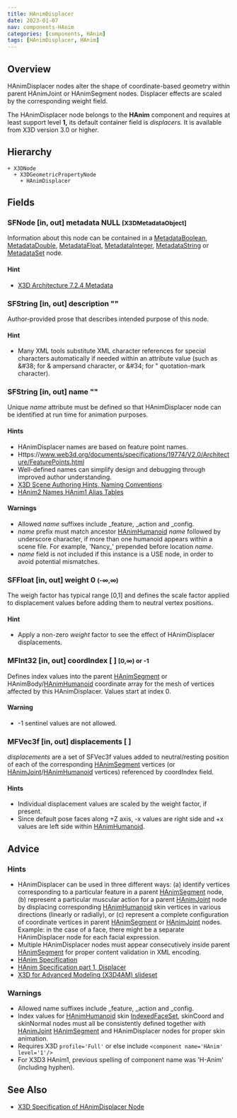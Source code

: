 ```yaml
---
title: HAnimDisplacer
date: 2023-01-07
nav: components-HAnim
categories: [components, HAnim]
tags: [HAnimDisplacer, HAnim]
---
```

<style>
.post h3 {
  word-spacing: 0.2em;
}
</style>

## Overview

HAnimDisplacer nodes alter the shape of coordinate-based geometry within parent HAnimJoint or HAnimSegment nodes. Displacer effects are scaled by the corresponding weight field.

The HAnimDisplacer node belongs to the **HAnim** component and requires at least support level **1,** its default container field is *displacers.* It is available from X3D version 3.0 or higher.

## Hierarchy

```
+ X3DNode
  + X3DGeometricPropertyNode
    + HAnimDisplacer
```

## Fields

### SFNode [in, out] **metadata** NULL <small>[X3DMetadataObject]</small>

Information about this node can be contained in a [MetadataBoolean](/x_ite/components/core/metadataboolean/), [MetadataDouble](/x_ite/components/core/metadatadouble/), [MetadataFloat](/x_ite/components/core/metadatafloat/), [MetadataInteger](/x_ite/components/core/metadatainteger/), [MetadataString](/x_ite/components/core/metadatastring/) or [MetadataSet](/x_ite/components/core/metadataset/) node.

#### Hint

- [X3D Architecture 7.2.4 Metadata](https://www.web3d.org/specifications/X3Dv4/ISO-IEC19775-1v4-IS/Part01/components/core.html#Metadata)

### SFString [in, out] **description** ""

Author-provided prose that describes intended purpose of this node.

#### Hint

- Many XML tools substitute XML character references for special characters automatically if needed within an attribute value (such as &amp;#38; for &amp; ampersand character, or &amp;#34; for " quotation-mark character).

### SFString [in, out] **name** ""

Unique *name* attribute must be defined so that HAnimDisplacer node can be identified at run time for animation purposes.

#### Hints

- HAnimDisplacer names are based on feature point names.
- Https://www.web3d.org/documents/specifications/19774/V2.0/Architecture/FeaturePoints.html
- Well-defined names can simplify design and debugging through improved author understanding.
- [X3D Scene Authoring Hints, Naming Conventions](https://www.web3d.org/x3d/content/examples/X3dSceneAuthoringHints.html#NamingConventions)
- [HAnim2 Names HAnim1 Alias Tables](https://www.web3d.org/x3d/content/examples/HumanoidAnimation/HAnim2NameHAnim1AliasTables.txt)

#### Warnings

- Allowed *name* suffixes include _feature, _action and _config.
- *name* prefix must match ancestor [HAnimHumanoid](/x_ite/components/hanim/hanimhumanoid/) *name* followed by underscore character, if more than one humanoid appears within a scene file. For example, 'Nancy_' prepended before location *name*.
- *name* field is not included if this instance is a USE node, in order to avoid potential mismatches.

### SFFloat [in, out] **weight** 0 <small>(-∞,∞)</small>

The weigh factor has typical range [0,1] and defines the scale factor applied to displacement values before adding them to neutral vertex positions.

#### Hint

- Apply a non-zero *weight* factor to see the effect of HAnimDisplacer displacements.

### MFInt32 [in, out] **coordIndex** [ ] <small>[0,∞) or -1</small>

Defines index values into the parent [HAnimSegment](/x_ite/components/hanim/hanimsegment/) or HAnimBody/[HAnimHumanoid](/x_ite/components/hanim/hanimhumanoid/) coordinate array for the mesh of vertices affected by this HAnimDisplacer. Values start at index 0.

#### Warning

- -1 sentinel values are not allowed.

### MFVec3f [in, out] **displacements** [ ]

*displacements* are a set of SFVec3f values added to neutral/resting position of each of the corresponding [HAnimSegment](/x_ite/components/hanim/hanimsegment/) vertices (or [HAnimJoint](/x_ite/components/hanim/hanimjoint/)/[HAnimHumanoid](/x_ite/components/hanim/hanimhumanoid/) vertices) referenced by coordIndex field.

#### Hints

- Individual displacement values are scaled by the weight factor, if present.
- Since default pose faces along +Z axis, -x values are right side and +x values are left side within [HAnimHumanoid](/x_ite/components/hanim/hanimhumanoid/).

## Advice

### Hints

- HAnimDisplacer can be used in three different ways: (a) identify vertices corresponding to a particular feature in a parent [HAnimSegment](/x_ite/components/hanim/hanimsegment/) node, (b) represent a particular muscular action for a parent [HAnimJoint](/x_ite/components/hanim/hanimjoint/) node by displacing corresponding [HAnimHumanoid](/x_ite/components/hanim/hanimhumanoid/) skin vertices in various directions (linearly or radially), or (c) represent a complete configuration of coordinate vertices in parent [HAnimSegment](/x_ite/components/hanim/hanimsegment/) or [HAnimJoint](/x_ite/components/hanim/hanimjoint/) nodes. Example: in the case of a face, there might be a separate HAnimDisplacer node for each facial expression.
- Multiple HAnimDisplacer nodes must appear consecutively inside parent [HAnimSegment](/x_ite/components/hanim/hanimsegment/) for proper content validation in XML encoding.
- [HAnim Specification](https://www.web3d.org/documents/specifications/19774/V2.0)
- [HAnim Specification part 1, Displacer](https://www.web3d.org/documents/specifications/19774/V2.0/Architecture/ObjectInterfaces.html#Displacer)
- [X3D for Advanced Modeling (X3D4AM) slideset](https://x3dgraphics.com/slidesets/X3dForAdvancedModeling/HumanoidAnimation.pdf)

### Warnings

- Allowed name suffixes include _feature, _action and _config.
- Index values for [HAnimHumanoid](/x_ite/components/hanim/hanimhumanoid/) skin [IndexedFaceSet](/x_ite/components/geometry3d/indexedfaceset/), skinCoord and skinNormal nodes must all be consistently defined together with [HAnimJoint](/x_ite/components/hanim/hanimjoint/) [HAnimSegment](/x_ite/components/hanim/hanimsegment/) and HAnimDisplacer nodes for proper skin animation.
- Requires X3D `profile='Full'` or else include `<component name='HAnim' level='1'/>`
- For X3D3 HAnim1, previous spelling of component name was 'H-Anim' (including hyphen).

## See Also

- [X3D Specification of HAnimDisplacer Node](https://www.web3d.org/documents/specifications/19775-1/V4.0/Part01/components/hanim.html#HAnimDisplacer)
